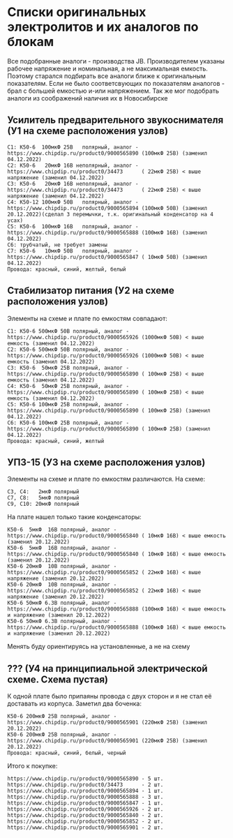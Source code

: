 # Списки оригинальных электролитов и их аналогов по блокам

Все подобранные аналоги - производства JB. Производителем указаны рабочее напряжение и номинальная, а не максимальная емкость. Поэтому старался подбирать все аналоги ближе к оригинальным показателям. Если не было соответсвующих по показателям аналогов - брал с большей емкостью и-или напряжением. Так же мог подобрать аналоги из соображений наличия их в Новосибирске

## Усилитель предварительного звукоснимателя (У1 на схеме расположения узлов)
```
С1: К50-6  100мкФ 25В   полярный, аналог - https://www.chipdip.ru/product0/9000565890 (100мкФ 25В) (заменил 04.12.2022)
С2: К50-6   20мкФ 16В неполярный, аналог - https://www.chipdip.ru/product0/34473      ( 22мкФ 25В) < выше напряжение (заменил 04.12.2022)
С3: К50-6   20мкФ 16В неполярный, аналог - https://www.chipdip.ru/product0/34473      ( 22мкФ 25В) < выше напряжение (заменил 04.12.2022)
С4: К50-12 100мкФ 50В   полярный, аналог - https://www.chipdip.ru/product0/9000565894 (100мкФ 50В) (заменил 20.12.2022)(сделал 3 перемычки, т.к. оригинальный конденсатор на 4 усах)
С5: К50-6  100мкФ 16В   полярный, аналог - https://www.chipdip.ru/product0/9000565888 (100мкФ 16В) (заменил 04.12.2022)
С6: трубчатый, не требует замены
С7: К50-6   10мкФ 50В   полярный, аналог - https://www.chipdip.ru/product0/9000565847 ( 10мкФ 50В) (заменил 04.12.2022)
Провода: красный, синий, желтый, белый
```

## Стабилизатор питания (У2 на схеме расположения узлов)
Элементы на схеме и плате по емкостям совпадают:
```
С1: К50-6 500мкФ 50В полярный, аналог - https://www.chipdip.ru/product0/9000565926 (1000мкФ 50В) < выше емкость (заменил 04.12.2022)
С2: К50-6 500мкФ 50В полярный, аналог - https://www.chipdip.ru/product0/9000565926 (1000мкФ 50В) < выше емкость (заменил 04.12.2022)
С3: К50-6  50мкФ 25В полярный, аналог - https://www.chipdip.ru/product0/9000565890 ( 100мкФ 25В) < выше емкость (заменил 04.12.2022)
С4: К50-6  50мкФ 25В полярный, аналог - https://www.chipdip.ru/product0/9000565890 ( 100мкФ 25В) < выше емкость (заменил 04.12.2022)
С5: К50-6 100мкФ 25В полярный, аналог - https://www.chipdip.ru/product0/9000565890 ( 100мкФ 25В) (заменил 04.12.2022)
С6: К50-6 100мкФ 25В полярный, аналог - https://www.chipdip.ru/product0/9000565890 ( 100мкФ 25В) (заменил 04.12.2022)
Провода: красный, синий, желтый 
```

## УПЗ-15 (У3 на схеме расположения узлов)
Элементы на схеме и плате по емкостям различаются. На схеме:
```
С3, С4:   2мкФ полярный
С7, С8:   5мкФ полярный
С9, С10: 20мкФ полярный
```
На плате нашел только такие конденсаторы:
```
К50-6  5мкФ  16В полярный, аналог - https://www.chipdip.ru/product0/9000565840 ( 10мкФ 16В) < выше емкость (заменил 20.12.2022)
К50-6  5мкФ  16В полярный, аналог - https://www.chipdip.ru/product0/9000565840 ( 10мкФ 16В) < выше емкость (заменил 20.12.2022)
К50-6 20мкФ  10В полярный, аналог - https://www.chipdip.ru/product0/9000565852 ( 22мкФ 16В) < выше напряжение (заменил 20.12.2022)
К50-6 20мкФ  10В полярный, аналог - https://www.chipdip.ru/product0/9000565852 ( 22мкФ 16В) < выше напряжение (заменил 20.12.2022)
К50-6 50мкФ 6.3В полярный, аналог - https://www.chipdip.ru/product0/9000565888 (100мкФ 16В) < выше емкость и напряжение (заменил 20.12.2022)
К50-6 50мкФ 6.3В полярный, аналог - https://www.chipdip.ru/product0/9000565888 (100мкФ 16В) < выше емкость и напряжение (заменил 20.12.2022)
```
Менять буду ориентируясь на установленные, а не на схему

## ??? (У4 на принципиальной электрической схеме. Схема пустая)
К одной плате было припаяны провода с двух сторон и я не стал её доставать из корпуса. Заметил два боченка:
```
К50-6 200мкФ 25В полярный, аналог - https://www.chipdip.ru/product0/9000565901 (220мкФ 25В) (заменил 20.12.2022)
К50-6 200мкФ 25В полярный, аналог - https://www.chipdip.ru/product0/9000565901 (220мкФ 25В) (заменил 20.12.2022)
Провода: красный, синий, белый, черный
```

Итого к покупке:
```
https://www.chipdip.ru/product0/9000565890 - 5 шт.
https://www.chipdip.ru/product0/34473      - 2 шт.
https://www.chipdip.ru/product0/9000565894 - 1 шт.
https://www.chipdip.ru/product0/9000565888 - 3 шт.
https://www.chipdip.ru/product0/9000565847 - 1 шт.
https://www.chipdip.ru/product0/9000565926 - 2 шт.
https://www.chipdip.ru/product0/9000565840 - 2 шт.
https://www.chipdip.ru/product0/9000565852 - 2 шт.
https://www.chipdip.ru/product0/9000565901 - 2 шт.
```

